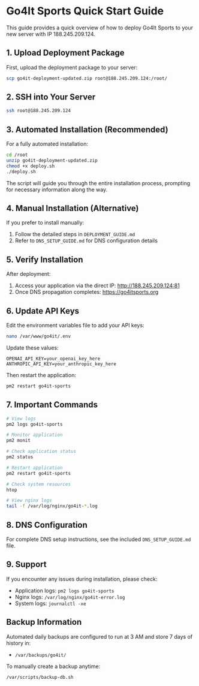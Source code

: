 # Go4It Sports Quick Start Guide

This guide provides a quick overview of how to deploy Go4It Sports to your new server with IP 188.245.209.124.

## 1. Upload Deployment Package

First, upload the deployment package to your server:

```bash
scp go4it-deployment-updated.zip root@188.245.209.124:/root/
```

## 2. SSH into Your Server

```bash
ssh root@188.245.209.124
```

## 3. Automated Installation (Recommended)

For a fully automated installation:

```bash
cd /root
unzip go4it-deployment-updated.zip
chmod +x deploy.sh
./deploy.sh
```

The script will guide you through the entire installation process, prompting for necessary information along the way.

## 4. Manual Installation (Alternative)

If you prefer to install manually:

1. Follow the detailed steps in `DEPLOYMENT_GUIDE.md`
2. Refer to `DNS_SETUP_GUIDE.md` for DNS configuration details

## 5. Verify Installation

After deployment:

1. Access your application via the direct IP: http://188.245.209.124:81
2. Once DNS propagation completes: https://go4itsports.org

## 6. Update API Keys

Edit the environment variables file to add your API keys:

```bash
nano /var/www/go4it/.env
```

Update these values:
```
OPENAI_API_KEY=your_openai_key_here
ANTHROPIC_API_KEY=your_anthropic_key_here
```

Then restart the application:

```bash
pm2 restart go4it-sports
```

## 7. Important Commands

```bash
# View logs
pm2 logs go4it-sports

# Monitor application
pm2 monit

# Check application status
pm2 status

# Restart application
pm2 restart go4it-sports

# Check system resources
htop

# View nginx logs
tail -f /var/log/nginx/go4it-*.log
```

## 8. DNS Configuration

For complete DNS setup instructions, see the included `DNS_SETUP_GUIDE.md` file.

## 9. Support

If you encounter any issues during installation, please check:
- Application logs: `pm2 logs go4it-sports`
- Nginx logs: `/var/log/nginx/go4it-error.log`
- System logs: `journalctl -xe`

## Backup Information

Automated daily backups are configured to run at 3 AM and store 7 days of history in:
- `/var/backups/go4it/`

To manually create a backup anytime:
```bash
/var/scripts/backup-db.sh
```